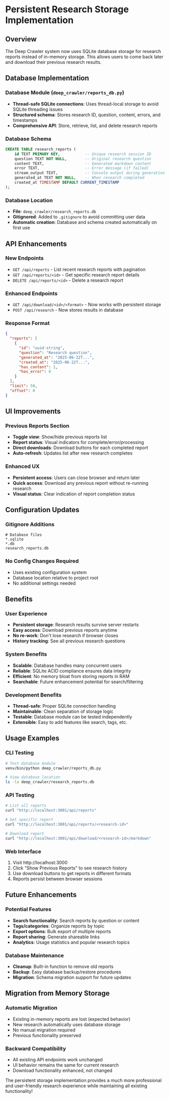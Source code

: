 # Persistent Research Storage Implementation

## Overview

The Deep Crawler system now uses SQLite database storage for research reports instead of in-memory storage. This allows users to come back later and download their previous research results.

## Database Implementation

### Database Module (`deep_crawler/reports_db.py`)
- **Thread-safe SQLite connections**: Uses thread-local storage to avoid SQLite threading issues
- **Structured schema**: Stores research ID, question, content, errors, and timestamps
- **Comprehensive API**: Store, retrieve, list, and delete research reports

### Database Schema
```sql
CREATE TABLE research_reports (
    id TEXT PRIMARY KEY,           -- Unique research session ID
    question TEXT NOT NULL,        -- Original research question
    content TEXT,                  -- Generated markdown content
    error TEXT,                    -- Error message (if failed)
    stream_output TEXT,            -- Console output during generation
    generated_at TEXT NOT NULL,    -- When research completed
    created_at TIMESTAMP DEFAULT CURRENT_TIMESTAMP
);
```

### Database Location
- **File**: `deep_crawler/research_reports.db`
- **Gitignored**: Added to `.gitignore` to avoid committing user data
- **Automatic creation**: Database and schema created automatically on first use

## API Enhancements

### New Endpoints
- `GET /api/reports` - List recent research reports with pagination
- `GET /api/reports/<id>` - Get specific research report details  
- `DELETE /api/reports/<id>` - Delete a research report

### Enhanced Endpoints
- `GET /api/download/<id>/<format>` - Now works with persistent storage
- `POST /api/research` - Now stores results in database

### Response Format
```json
{
  "reports": [
    {
      "id": "uuid-string",
      "question": "Research question",
      "generated_at": "2025-06-22T...",
      "created_at": "2025-06-22T...",
      "has_content": 1,
      "has_error": 0
    }
  ],
  "limit": 50,
  "offset": 0
}
```

## UI Improvements

### Previous Reports Section
- **Toggle view**: Show/hide previous reports list
- **Report status**: Visual indicators for complete/error/processing
- **Direct downloads**: Download buttons for each completed report
- **Auto-refresh**: Updates list after new research completes

### Enhanced UX
- **Persistent access**: Users can close browser and return later
- **Quick access**: Download any previous report without re-running research
- **Visual status**: Clear indication of report completion status

## Configuration Updates

### Gitignore Additions
```ignore
# Database files
*.sqlite
*.db
research_reports.db
```

### No Config Changes Required
- Uses existing configuration system
- Database location relative to project root
- No additional settings needed

## Benefits

### User Experience
- **Persistent storage**: Research results survive server restarts
- **Easy access**: Download previous reports anytime
- **No re-work**: Don't lose research if browser closes
- **History tracking**: See all previous research questions

### System Benefits
- **Scalable**: Database handles many concurrent users
- **Reliable**: SQLite ACID compliance ensures data integrity
- **Efficient**: No memory bloat from storing reports in RAM
- **Searchable**: Future enhancement potential for search/filtering

### Development Benefits
- **Thread-safe**: Proper SQLite connection handling
- **Maintainable**: Clean separation of storage logic
- **Testable**: Database module can be tested independently
- **Extensible**: Easy to add features like search, tags, etc.

## Usage Examples

### CLI Testing
```bash
# Test database module
venv/bin/python deep_crawler/reports_db.py

# View database location
ls -la deep_crawler/research_reports.db
```

### API Testing
```bash
# List all reports
curl "http://localhost:3001/api/reports"

# Get specific report
curl "http://localhost:3001/api/reports/<research-id>"

# Download report
curl "http://localhost:3001/api/download/<research-id>/markdown"
```

### Web Interface
1. Visit http://localhost:3000
2. Click "Show Previous Reports" to see research history
3. Use download buttons to get reports in different formats
4. Reports persist between browser sessions

## Future Enhancements

### Potential Features
- **Search functionality**: Search reports by question or content
- **Tags/categories**: Organize reports by topic
- **Export options**: Bulk export of multiple reports
- **Report sharing**: Generate shareable links
- **Analytics**: Usage statistics and popular research topics

### Database Maintenance
- **Cleanup**: Built-in function to remove old reports
- **Backup**: Easy database backup/restore procedures
- **Migration**: Schema migration support for future updates

## Migration from Memory Storage

### Automatic Migration
- Existing in-memory reports are lost (expected behavior)
- New research automatically uses database storage
- No manual migration required
- Previous functionality preserved

### Backward Compatibility
- All existing API endpoints work unchanged
- UI behavior remains the same for current research
- Download functionality enhanced, not changed

The persistent storage implementation provides a much more professional and user-friendly research experience while maintaining all existing functionality!
